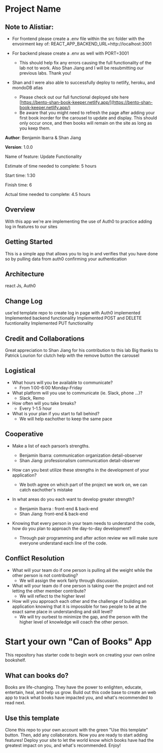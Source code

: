 # Project Name

## Note to Alistiar:
- For frontend please create a .env file within the src folder with the envoirment key of: REACT_APP_BACKEND_URL=http://localhost:3001

- For backend please create a .env as well with PORT=3001

  - This should help fix any errors causing the full functionality of the lab not to work. Also Shan Jiang and I will be resubmitting our previous labs. Thank you!

- Shan and I were also able to successfully deploy to netlify, heroku, and mondoDB atlas
  - Please check out our full functional deployed site here [https://bento-shan-book-keeper.netlify.app/](https://bento-shan-book-keeper.netlify.app/)
  - Be aware that you might need to refresh the page after adding your first book inorder for the carousel to update and display. This should only occur once, and then books will remain on the site as long as you keep them.


**Author**: Benjamin Ibarra & Shan Jiang

**Version**: 1.0.0 

Name of feature: Update Functionality

Estimate of time needed to complete: 5 hours

Start time: 1:30

Finish time: 6

Actual time needed to complete: 4.5 hours

## Overview
With this app we're are implementing the use of Auth0 to practice adding log in features to our sites

## Getting Started
This is a simple app that allows you to log in and verifies that you have done so by pulling data from auth0 confirming your authentication

## Architecture
react Js, Auth0

## Change Log
use'ed template repo to create log in page with Auth0 implemented
Implemented backend functionality
Implemented POST and DELETE fucntionality
Implemented PUT functionality

## Credit and Collaborations
Great appreciation to Shan Jiang for his contribution to this lab
Big thanks to Patrick Lourion for clutch help with the remove button the carousel


## Logistical

* What hours will you be available to communicate?
  * From 1:00-6:00 Monday-Friday
* What platform will you use to communicate (ie. Slack, phone …)?
  * Slack, Remo
* How often will you take breaks?
  * Every 1-1.5 hour
* What is your plan if you start to fall behind?
  * We will help eachother to keep the same pace
  
## Cooperative

* Make a list of each parson’s strengths.
  * Benjamin Ibarra: communication organization detail-observer
  * Shan Jiang: professionalism communication detail-observer

* How can you best utilize these strengths in the development of your application?
  * We both agree on which part of the project we work on, we can catch eachother's mistake
* In what areas do you each want to develop greater strength?
  * Benjamin Ibarra : front-end & back-end
  * Shan Jiang: front-end & back-end
* Knowing that every person in your team needs to understand the code, how do you plan to approach the day-to-day development?
  * Through pair programming and after action review we will make sure everyone understand each line of the code.

## Conflict Resolution

* What will your team do if one person is pulling all the weight while the other person is not contributing?
  * We will assign the work fairly through discussion.
* What will your team do if one person is taking over the project and not letting the other member contribute?
  * We will reflect to the higher level
* How will you approach each other and the challenge of building an application knowing that it is impossible for two people to be at the exact same place in understanding and skill level?
  * We will try ourbest to minimize the gap, and the person with the higher level of knowledge will coach the other person.


# Start your own "Can of Books" App

This repository has starter code to begin work on creating your own online bookshelf.

## What can books do?

Books are life-changing. They have the power to enlighten, educate, entertain, heal, and help us grow. Build out this code base to create an web app to track what books have impacted you, and what's recommended to read next.

## Use this template

Clone this repo to your own account with the green "Use this template" button. Then, add any collaborators. Now you are ready to start adding features! Deploy your site to let the world know which books have had the greatest impact on you, and what's recommended. Enjoy!